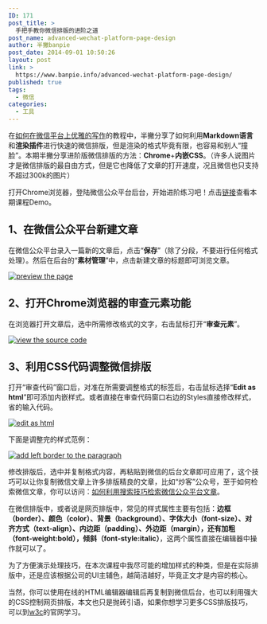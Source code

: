 ```yaml
---
ID: 171
post_title: >
  手把手教你微信排版的进阶之道
post_name: advanced-wechat-platform-page-design
author: 半撇banpie
post_date: 2014-09-01 10:50:26
layout: post
link: >
  https://www.banpie.info/advanced-wechat-platform-page-design/
published: true
tags:
  - 微信
categories:
  - 工具
---
```

在[如何在微信平台上优雅的写作][1]的教程中，半撇分享了如何利用**Markdown语言**和**渲染插件**进行快速的微信排版，但是渲染的格式毕竟有限，也容易和别人“撞脸”。本期半撇分享进阶版微信排版的方法：**Chrome**+**内嵌CSS**。（许多人说图片才是微信排版的最自由方式，但是它也降低了文章的打开速度，况且微信也只支持不超过300k的图片）

打开Chrome浏览器，登陆微信公众平台后台，开始进阶练习吧！点击[链接][2]查看本期课程Demo。

## 1、在微信公众平台新建文章

在微信公众平台录入一篇新的文章后，点击“**保存**”（除了分段，不要进行任何格式处理）。然后在后台的“**素材管理**”中，点击新建文章的标题即可浏览文章。

[![preview the page][3]][4]

## 2、打开Chrome浏览器的审查元素功能

在浏览器打开文章后，选中所需修改格式的文字，右击鼠标打开“**审查元素**”。

[![view the source code][5]][6]

## 3、利用CSS代码调整微信排版

打开“审查代码”窗口后，对准在所需要调整格式的标签后，右击鼠标选择“**Edit as html**”即可添加内嵌样式。或者直接在审查代码窗口右边的Styles直接修改样式，省的输入代码。

[![edit as html][7]][8]

下面是调整完的样式范例：

[![add left border to the paragraph][9]][10]

修改排版后，选中并复制格式内容，再粘贴到微信的后台文章即可应用了，这个技巧可以让你复制微信文章上许多排版精良的文章，比如“炒客”公众号，至于如何检索微信文章，你可以访问：[如何利用搜索技巧检索微信公众平台文章][11]。

在微信排版中，或者说是网页排版中，常见的样式属性主要有包括：**边框（border）、颜色（color）、背景（background）、字体大小（font-size）、对齐方式（text-align）、内边距（padding）、外边距（margin），**还有**加粗（font-weight:bold），倾斜（font-style:italic）**，这两个属性直接在编辑器中操作就可以了。

为了方便演示处理技巧，在本次课程中我尽可能的增加样式的种类，但是在实际排版中，还是应该根据公司的UI主辅色，越简洁越好，毕竟正文才是内容的核心。

当然，你可以使用在线的HTML编辑器编辑后再复制到微信后台，也可以利用强大的CSS控制网页排版，本文也只是抛砖引语，如果你想学习更多CSS排版技巧，可以到[w3c][12]的官网学习。

 [1]: http://www.banpie.info/how-to-write-beautifully-on-wechat-platform/ "如何在微信公众平台上优雅的写作"
 [2]: http://mp.weixin.qq.com/s?__biz=MzA5ODE4MDMzNQ==&mid=201185845&idx=1&sn=ce0983ecaa74e10a85cc8ec7c3c34980#rd
 [3]: http://www.banpie.info/wp-content/uploads/2018/11/previewthepage_thumb.png "preview the page"
 [4]: http://7arnhx.com1.z0.glb.clouddn.com/wp-content/uploads/2014/09/previewthepage.png
 [5]: http://7arnhx.com1.z0.glb.clouddn.com/wp-content/uploads/2014/09/viewthesourcecode_thumb.png "view the source code"
 [6]: http://7arnhx.com1.z0.glb.clouddn.com/wp-content/uploads/2014/09/viewthesourcecode.png
 [7]: http://7arnhx.com1.z0.glb.clouddn.com/wp-content/uploads/2014/09/editashtml_thumb.png "edit as html"
 [8]: http://7arnhx.com1.z0.glb.clouddn.com/wp-content/uploads/2014/09/editashtml.png
 [9]: http://7arnhx.com1.z0.glb.clouddn.com/wp-content/uploads/2014/09/addleftbordertotheparagraph_thumb.png "add left border to the paragraph"
 [10]: http://7arnhx.com1.z0.glb.clouddn.com/wp-content/uploads/2014/09/addleftbordertotheparagraph.png
 [11]: http://www.banpie.info/how-to-search-wechat-posts-on-desktop/
 [12]: http://www.w3school.com.cn/css/
<!--stackedit_data:
eyJoaXN0b3J5IjpbMTU1ODQ2OTgwNF19
-->